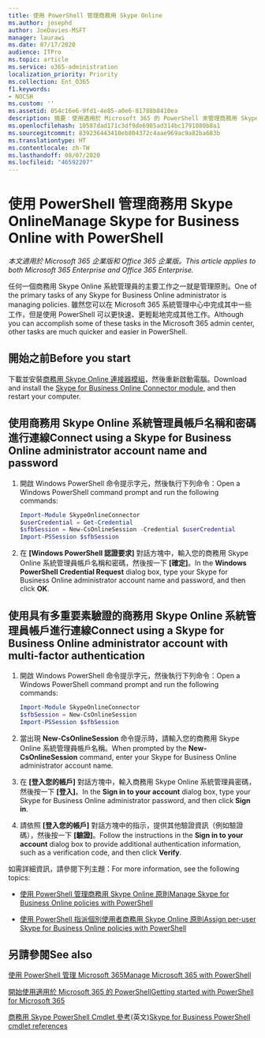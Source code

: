 ```yaml
---
title: 使用 PowerShell 管理商務用 Skype Online
ms.author: josephd
author: JoeDavies-MSFT
manager: laurawi
ms.date: 07/17/2020
audience: ITPro
ms.topic: article
ms.service: o365-administration
localization_priority: Priority
ms.collection: Ent_O365
f1.keywords:
- NOCSH
ms.custom: ''
ms.assetid: 054c16e6-9fd1-4e85-a0e6-81788b8410ea
description: 摘要︰使用適用於 Microsoft 365 的 PowerShell 來管理商務用 Skype Online 原則、每一個使用者原則和會議的設定。
ms.openlocfilehash: 10587dad171c3df9de6985ad314bc1791080b8a1
ms.sourcegitcommit: 839236443410eb804372c4aae969ac9a82ba683b
ms.translationtype: HT
ms.contentlocale: zh-TW
ms.lasthandoff: 08/07/2020
ms.locfileid: "46592207"
---
```

# <a name="manage-skype-for-business-online-with-powershell"></a><span data-ttu-id="1baa2-103">使用 PowerShell 管理商務用 Skype Online</span><span class="sxs-lookup"><span data-stu-id="1baa2-103">Manage Skype for Business Online with PowerShell</span></span>

<span data-ttu-id="1baa2-104">*本文適用於 Microsoft 365 企業版和 Office 365 企業版。*</span><span class="sxs-lookup"><span data-stu-id="1baa2-104">*This article applies to both Microsoft 365 Enterprise and Office 365 Enterprise.*</span></span>

<span data-ttu-id="1baa2-105">任何一個商務用 Skype Online 系統管理員的主要工作之一就是管理原則。</span><span class="sxs-lookup"><span data-stu-id="1baa2-105">One of the primary tasks of any Skype for Business Online administrator is managing policies.</span></span> <span data-ttu-id="1baa2-106">雖然您可以在 Microsoft 365 系統管理中心中完成其中一些工作，但是使用 PowerShell 可以更快速、更輕鬆地完成其他工作。</span><span class="sxs-lookup"><span data-stu-id="1baa2-106">Although you can accomplish some of these tasks in the Microsoft 365 admin center, other tasks are much quicker and easier in PowerShell.</span></span> 

## <a name="before-you-start"></a><span data-ttu-id="1baa2-107">開始之前</span><span class="sxs-lookup"><span data-stu-id="1baa2-107">Before you start</span></span>

<span data-ttu-id="1baa2-108">下載並安裝[商務用 Skype Online 連接器模組](https://www.microsoft.com/download/details.aspx?id=39366)，然後重新啟動電腦。</span><span class="sxs-lookup"><span data-stu-id="1baa2-108">Download and install the [Skype for Business Online Connector module](https://www.microsoft.com/download/details.aspx?id=39366), and then restart your computer.</span></span>


## <a name="connect-using-a-skype-for-business-online-administrator-account-name-and-password"></a><span data-ttu-id="1baa2-109">使用商務用 Skype Online 系統管理員帳戶名稱和密碼進行連線</span><span class="sxs-lookup"><span data-stu-id="1baa2-109">Connect using a Skype for Business Online administrator account name and password</span></span>

1. <span data-ttu-id="1baa2-110">開啟 Windows PowerShell 命令提示字元，然後執行下列命令：</span><span class="sxs-lookup"><span data-stu-id="1baa2-110">Open a Windows PowerShell command prompt and run the following commands:</span></span> 
    
   ```powershell
   Import-Module SkypeOnlineConnector
   $userCredential = Get-Credential
   $sfbSession = New-CsOnlineSession -Credential $userCredential
   Import-PSSession $sfbSession
   ```

2. <span data-ttu-id="1baa2-111">在 **[Windows PowerShell 認證要求]** 對話方塊中，輸入您的商務用 Skype Online 系統管理員帳戶名稱和密碼，然後按一下 **[確定]**。</span><span class="sxs-lookup"><span data-stu-id="1baa2-111">In the **Windows PowerShell Credential Request** dialog box, type your Skype for Business Online administrator account name and password, and then click **OK**.</span></span>


## <a name="connect-using-a-skype-for-business-online-administrator-account-with-multi-factor-authentication"></a><span data-ttu-id="1baa2-112">使用具有多重要素驗證的商務用 Skype Online 系統管理員帳戶進行連線</span><span class="sxs-lookup"><span data-stu-id="1baa2-112">Connect using a Skype for Business Online administrator account with multi-factor authentication</span></span>

1. <span data-ttu-id="1baa2-113">開啟 Windows PowerShell 命令提示字元，然後執行下列命令：</span><span class="sxs-lookup"><span data-stu-id="1baa2-113">Open a Windows PowerShell command prompt and run the following commands:</span></span>

   ```powershell
   Import-Module SkypeOnlineConnector
   $sfbSession = New-CsOnlineSession
   Import-PSSession $sfbSession
   ```

2. <span data-ttu-id="1baa2-114">當出現 **New-CsOnlineSession** 命令提示時，請輸入您的商務用 Skype Online 系統管理員帳戶名稱。</span><span class="sxs-lookup"><span data-stu-id="1baa2-114">When prompted by the **New-CsOnlineSession** command, enter your Skype for Business Online administrator account name.</span></span>

3. <span data-ttu-id="1baa2-115">在 **[登入您的帳戶]** 對話方塊中，輸入商務用 Skype Online 系統管理員密碼，然後按一下 **[登入]**。</span><span class="sxs-lookup"><span data-stu-id="1baa2-115">In the **Sign in to your account** dialog box, type your Skype for Business Online administrator password, and then click **Sign in**.</span></span>

4. <span data-ttu-id="1baa2-116">請依照 **[登入您的帳戶]** 對話方塊中的指示，提供其他驗證資訊（例如驗證碼），然後按一下 **[驗證]**。</span><span class="sxs-lookup"><span data-stu-id="1baa2-116">Follow the instructions in the **Sign in to your account** dialog box to provide additional authentication information, such as a verification code, and then click **Verify**.</span></span>

<span data-ttu-id="1baa2-117">如需詳細資訊，請參閱下列主題：</span><span class="sxs-lookup"><span data-stu-id="1baa2-117">For more information, see the following topics:</span></span>
  
- [<span data-ttu-id="1baa2-118">使用 PowerShell 管理商務用 Skype Online 原則</span><span class="sxs-lookup"><span data-stu-id="1baa2-118">Manage Skype for Business Online policies with PowerShell</span></span>](manage-skype-for-business-online-policies-with-office-365-powershell.md)
    
- [<span data-ttu-id="1baa2-119">使用 PowerShell 指派個別使用者商務用 Skype Online 原則</span><span class="sxs-lookup"><span data-stu-id="1baa2-119">Assign per-user Skype for Business Online policies with PowerShell</span></span>](assign-per-user-skype-for-business-online-policies-with-office-365-powershell.md)
    
## <a name="see-also"></a><span data-ttu-id="1baa2-120">另請參閱</span><span class="sxs-lookup"><span data-stu-id="1baa2-120">See also</span></span>

[<span data-ttu-id="1baa2-121">使用 PowerShell 管理 Microsoft 365</span><span class="sxs-lookup"><span data-stu-id="1baa2-121">Manage Microsoft 365 with PowerShell</span></span>](manage-office-365-with-office-365-powershell.md)
  
[<span data-ttu-id="1baa2-122">開始使用適用於 Microsoft 365 的 PowerShell</span><span class="sxs-lookup"><span data-stu-id="1baa2-122">Getting started with PowerShell for Microsoft 365</span></span>](getting-started-with-office-365-powershell.md)

<span data-ttu-id="1baa2-123">[商務用 Skype PowerShell Cmdlet 參考](https://docs.microsoft.com/powershell/module/skype/?view=skype-ps)(英文)</span><span class="sxs-lookup"><span data-stu-id="1baa2-123">[Skype for Business PowerShell cmdlet references](https://docs.microsoft.com/powershell/module/skype/?view=skype-ps)</span></span>

